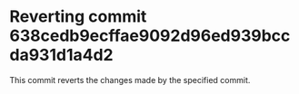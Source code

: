 # Reverting commit 638cedb9ecffae9092d96ed939bccda931d1a4d2

This commit reverts the changes made by the specified commit.